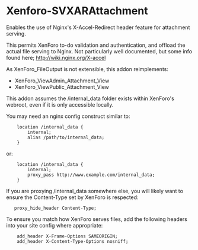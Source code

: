 Xenforo-SVXARAttachment
======================

Enables the use of Nginx's X-Accel-Redirect header feature for attachment serving.

This permits XenForo to-do validation and authentication, and offload the actual file serving to Nginx. Not particularly well documented, but some info found here; http://wiki.nginx.org/X-accel

As XenForo_FileOutput is not extensible, this addon reimplements:
- XenForo_ViewAdmin_Attachment_View
- XenForo_ViewPublic_Attachment_View

This addon assumes the /internal_data folder exists within XenForo's webroot, even if it is only accessible locally.

You may need an nginx config construct similar to:
```
    location /internal_data {
        internal;
        alias /path/to/internal_data;
    }
```    
or:
```
    location /internal_data { 
        internal;
        proxy_pass http://www.example.com/internal_data; 
    }
```
If you are proxying /internal_data somewhere else, you will likely want to ensure the Content-Type set by XenForo is respected:
 ```
    proxy_hide_header Content-Type;
```

To ensure you match how XenForo serves files, add the following headers into your site config where appropriate:
```
    add_header X-Frame-Options SAMEORIGIN;
    add_header X-Content-Type-Options nosniff;
```
